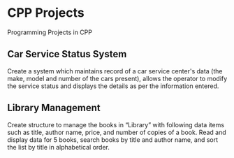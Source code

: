 # CPP Projects
Programming Projects in CPP

## Car Service Status System
Create a system which maintains record of a car service center's data (the make, model and number of the cars present), allows the operator to modify the service status and displays the details as per the information entered.

## Library Management
Create structure to manage the books in “Library” with following data items such as title, author name, price, and number of copies of a book. 
Read and display data for 5 books, search books by title and author name, and sort the list by title in alphabetical order.
